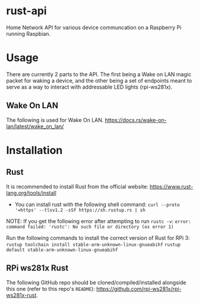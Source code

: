 # rust-api
Home Network API for various device communcation on a Raspberry Pi running Raspbian.

# Usage
There are currently 2 parts to the API. The first being a Wake on LAN magic packet for waking a device, and the other being a set of endpoints meant to serve as a way to interact with addressable LED lights (rpi-ws281x).

## Wake On LAN

The following is used for Wake On LAN. https://docs.rs/wake-on-lan/latest/wake_on_lan/

# Installation

## Rust

It is recommended to install Rust from the official website: https://www.rust-lang.org/tools/install

- You can install rust with the following shell command:
`curl --proto '=https' --tlsv1.2 -sSf https://sh.rustup.rs | sh`

NOTE: If you get the following error after attempting to run `rustc -v`:
`error: command failed: 'rustc': No such file or directory (os error 1)`

Run the following commands to install the correct version of Rust for RPi 3:
`rustup toolchain install stable-arm-unknown-linux-gnueabihf`
`rustup default stable-arm-unknown-linux-gnueabihf`


## RPi ws281x Rust

The following GitHub repo should be cloned/compiled/installed alongside this one (refer to this repo's `README`): https://github.com/rpi-ws281x/rpi-ws281x-rust.
